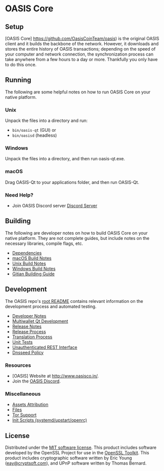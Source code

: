 OASIS Core
=============

Setup
---------------------
[OASIS Core] https://github.com/OasisCoinTeam/oasis) is the original OASIS client and it builds the backbone of the network. However, it downloads and stores the entire history of OASIS transactions; depending on the speed of your computer and network connection, the synchronization process can take anywhere from a few hours to a day or more. Thankfully you only have to do this once.

Running
---------------------
The following are some helpful notes on how to run OASIS Core on your native platform.

### Unix

Unpack the files into a directory and run:

- `bin/oasis-qt` (GUI) or
- `bin/oasisd` (headless)

### Windows

Unpack the files into a directory, and then run oasis-qt.exe.

### macOS

Drag OASIS-Qt to your applications folder, and then run OASIS-Qt.

### Need Help?

* Join OASIS Discord server [Discord Server](https://discord.gg/apAvMsy)

Building
---------------------
The following are developer notes on how to build OASIS Core on your native platform. They are not complete guides, but include notes on the necessary libraries, compile flags, etc.

- [Dependencies](dependencies.md)
- [macOS Build Notes](build-osx.md)
- [Unix Build Notes](build-unix.md)
- [Windows Build Notes](build-windows.md)
- [Gitian Building Guide](gitian-building.md)

Development
---------------------
The OASIS repo's [root README](/README.md) contains relevant information on the development process and automated testing.

- [Developer Notes](developer-notes.md)
- [Multiwallet Qt Development](multiwallet-qt.md)
- [Release Notes](release-notes.md)
- [Release Process](release-process.md)
- [Translation Process](translation_process.md)
- [Unit Tests](unit-tests.md)
- [Unauthenticated REST Interface](REST-interface.md)
- [Dnsseed Policy](dnsseed-policy.md)

### Resources
* [OASIS] Website at http://www.oasisco.in/.
* Join the [OASIS Discord](https://discord.gg/apAvMsy).

### Miscellaneous
- [Assets Attribution](assets-attribution.md)
- [Files](files.md)
- [Tor Support](tor.md)
- [Init Scripts (systemd/upstart/openrc)](init.md)

License
---------------------
Distributed under the [MIT software license](/COPYING).
This product includes software developed by the OpenSSL Project for use in the [OpenSSL Toolkit](https://www.openssl.org/). This product includes
cryptographic software written by Eric Young ([eay@cryptsoft.com](mailto:eay@cryptsoft.com)), and UPnP software written by Thomas Bernard.
